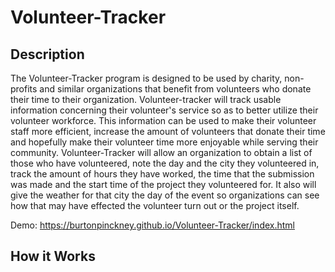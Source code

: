 # Volunteer-Tracker

## Description

The Volunteer-Tracker program is designed to be used by charity, non-profits and similar organizations that benefit from volunteers who donate their time to their organization. Volunteer-tracker will track usable information concerning their volunteer's service so as to better utilize their volunteer workforce. This information can be used to make their volunteer staff more efficient, increase the amount of volunteers that donate their time and hopefully make their volunteer time more enjoyable while serving their community. Volunteer-Tracker will allow an organization to obtain a list of those who have volunteered, note the day and the city they volunteered in, track the amount of hours they have worked, the time that the submission was made and the start time of the project they volunteered for. It also will give the weather for that city the day of the event so organizations can see how that may have effected the volunteer turn out or the project itself.

Demo: https://burtonpinckney.github.io/Volunteer-Tracker/index.html

## How it Works
